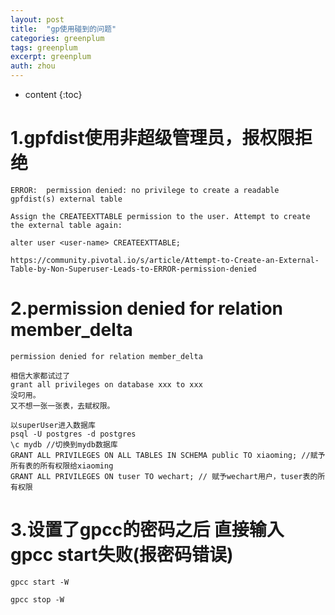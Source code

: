 ```yaml
---
layout: post
title:  "gp使用碰到的问题"
categories: greenplum
tags: greenplum
excerpt: greenplum
auth: zhou
---
```

* content
{:toc}




# 1.gpfdist使用非超级管理员，报权限拒绝

```shell
ERROR:  permission denied: no privilege to create a readable gpfdist(s) external table

Assign the CREATEEXTTABLE permission to the user. Attempt to create the external table again:

alter user <user-name> CREATEEXTTABLE;

https://community.pivotal.io/s/article/Attempt-to-Create-an-External-Table-by-Non-Superuser-Leads-to-ERROR-permission-denied
```





# 2.permission denied for relation member_delta

```
permission denied for relation member_delta

相信大家都试过了
grant all privileges on database xxx to xxx
没叼用。
又不想一张一张表，去赋权限。

以superUser进入数据库
psql -U postgres -d postgres
\c mydb //切换到mydb数据库
GRANT ALL PRIVILEGES ON ALL TABLES IN SCHEMA public TO xiaoming; //赋予所有表的所有权限给xiaoming
GRANT ALL PRIVILEGES ON tuser TO wechart; // 赋予wechart用户，tuser表的所有权限
```







# 3.设置了gpcc的密码之后 直接输入 gpcc start失败(报密码错误)

```
gpcc start -W

gpcc stop -W
```

